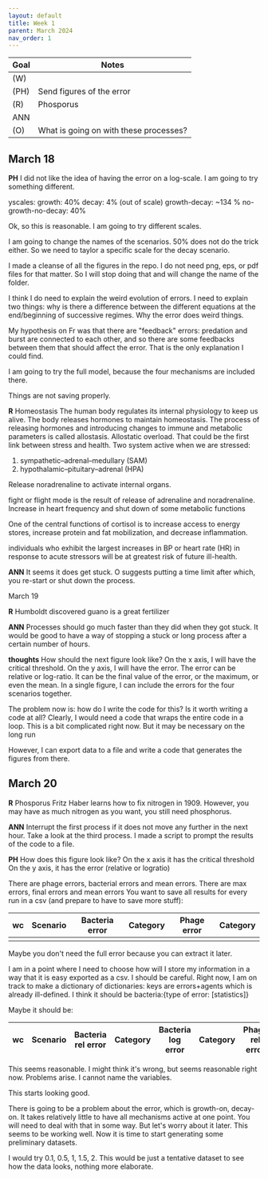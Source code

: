```yaml
---
layout: default
title: Week 1
parent: March 2024
nav_order: 1
---
```


| Goal | Notes |                                                                                
| ----------- | ----------- |
|(W)| |
|(PH)|Send figures of the error |
|(R)|Phosporus |
|ANN| |
|(O)|What is going on with these processes? |


## March 18

**PH** I did not like the idea of having the error on a log-scale.
I am going to try something different.

yscales:
growth: 40%
decay: 4% (out of scale)
growth-decay: ~134 %
no-growth-no-decay: 40%

Ok, so this is reasonable. I am going to try different scales.

I am going to change the names of the scenarios. 50% does not do the trick either. So we need to taylor a specific scale for the decay scenario.

I made a cleanse of all the figures in the repo. I do not need png, eps, or pdf files for that matter. So I will stop doing that and will change the name of the folder.

I think I do need to explain the weird evolution of errors. I need to explain two things: why is there a difference between the different equations at the end/beginning of successive regimes.
Why the error does weird things.

My hypothesis on Fr was that there are "feedback" errors: predation and burst are connected to each other, and so there are some feedbacks between them that should affect the error. That is the only explanation I could find.

I am going to try the full model, because the four mechanisms are included there.

Things are not saving properly.

**R**
Homeostasis The human body regulates its internal physiology to keep us alive. The body releases hormones to maintain homeostasis.
The process of releasing hormones and introducing changes to immune and metabolic parameters is called allostasis.
Allostatic overload. That could be the first link between stress and health.
Two system active when we are stressed:
1. sympathetic–adrenal–medullary (SAM)
2. hypothalamic–pituitary–adrenal (HPA) 

Release noradrenaline to activate internal organs.

fight or flight mode is the result of release of adrenaline and noradrenaline.
Increase in heart frequency and shut down of some metabolic functions

One of the central functions of cortisol is to increase access to energy stores, increase protein and fat mobilization, and decrease inflammation.

individuals who exhibit the largest increases in BP or heart rate (HR) in response to acute stressors will be at greatest risk of future ill-health.

**ANN** It seems it does get stuck. O suggests putting a time limit after which, you re-start or shut down the process.

March 19

**R** Humboldt discovered guano is a great fertilizer

**ANN** Processes should go much faster than they did when they got stuck. It would be good to have a way of stopping a stuck or long process after a certain number of hours.

**thoughts**
How should the next figure look like? On the x axis, I will have the critical threshold. On the y axis, I will have the error.
The error can be relative or log-ratio. It can be the final value of the error, or the maximum, or even the mean.
In a single figure, I can include the errors for the four scenarios together.

The problem now is: how do I write the code for this? Is it worth writing a code at all?
Clearly, I would need a code that wraps the entire code in a loop. This is a bit complicated right now. But it may be necessary on the long run

However, I can export data to a file and write a code that generates the figures from there.

## March 20

**R** Phosporus
Fritz Haber learns how to fix nitrogen in 1909. However, you may have as much nitrogen as you want, you still need phosphorus.

**ANN** Interrupt the first process if it does not move any further in the next hour. Take a look at the third process.
I made a script to prompt the results of the code to a file.

**PH** How does this figure look like?
On the x axis it has the critical threshold
On the y axis, it has the error (relative or logratio)

There are phage errors, bacterial errors and mean errors.
There are max errors, final errors and mean errors
You want to save all results for every run in a csv (and prepare to have to save more stuff):

| wc | Scenario | Bacteria error | Category | Phage error | Category |                                                                               
| -- | -------- | -------------- | -------- | ----------- | -------- |
|    | |

Maybe you don't need the full error because you can extract it later.

I am in a point where I need to choose how will I store my information in a way that it is easy exported as a csv. I should be careful.
Right now, I am on track to make a dictionary of dictionaries:
keys are errors+agents which is already ill-defined.
I think it should be bacteria:{type of error: [statistics]}

Maybe it should be:

| wc | Scenario | Bacteria rel error | Category | Bacteria log error | Category | Phage rel error | Category | ... |                                                                               
| -- | -------- | ------------------ | -------- | ------------------ | -------- | --------------- | -------- | --- |

This seems reasonable. I might think it's wrong, but seems reasonable right now.
Problems arise. I cannot name the variables.

This starts looking good.

There is going to be a problem about the error, which is growth-on, decay-on. It takes relatively little to have all mechanisms active at one point. You will need to deal with that in some way. But let's worry about it later. This seems to be working well.
Now it is time to start generating some preliminary datasets.

I would try 0.1, 0.5, 1, 1.5, 2. This would be just a tentative dataset to see how the data looks, nothing more elaborate. 
